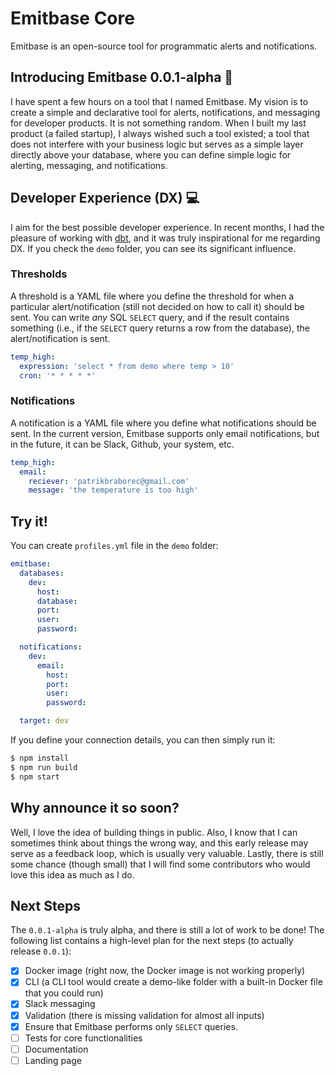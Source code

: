 # Emitbase Core

Emitbase is an open-source tool for programmatic alerts and notifications.

## Introducing Emitbase 0.0.1-alpha 🚀

I have spent a few hours on a tool that I named Emitbase. My vision is to create a simple and declarative tool for alerts, notifications, and messaging for developer products. It is not something random. When I built my last product (a failed startup), I always wished such a tool existed; a tool that does not interfere with your business logic but serves as a simple layer directly above your database, where you can define simple logic for alerting, messaging, and notifications.

## Developer Experience (DX) 💻

I aim for the best possible developer experience. In recent months, I had the pleasure of working with [dbt](https://www.getdbt.com/), and it was truly inspirational for me regarding DX. If you check the `demo` folder, you can see its significant influence.

### Thresholds

A threshold is a YAML file where you define the threshold for when a particular alert/notification (still not decided on how to call it) should be sent. You can write *any* SQL `SELECT` query, and if the result contains something (i.e., if the `SELECT` query returns a row from the database), the alert/notification is sent.

```yaml
temp_high:
  expression: 'select * from demo where temp > 10'
  cron: '* * * * *'
```

### Notifications

A notification is a YAML file where you define what notifications should be sent. In the current version, Emitbase supports only email notifications, but in the future, it can be Slack, Github, your system, etc.

```yaml
temp_high:
  email:
    reciever: 'patrikbraborec@gmail.com'
    message: 'the temperature is too high'
```

## Try it!

You can create `profiles.yml` file in the `demo` folder:

```yaml
emitbase:
  databases:
    dev:
      host: 
      database: 
      port: 
      user: 
      password: 

  notifications:
    dev:
      email:
        host: 
        port: 
        user: 
        password: 

  target: dev
```

If you define your connection details, you can then simply run it:

```bash
$ npm install
$ npm run build
$ npm start
```
## Why announce it so soon?

Well, I love the idea of building things in public. Also, I know that I can sometimes think about things the wrong way, and this early release may serve as a feedback loop, which is usually very valuable. Lastly, there is still some chance (though small) that I will find some contributors who would love this idea as much as I do.

## Next Steps

The `0.0.1-alpha` is truly alpha, and there is still a lot of work to be done! The following list contains a high-level plan for the next steps (to actually release `0.0.1`):

- [x] Docker image (right now, the Docker image is not working properly)
- [x] CLI (a CLI tool would create a demo-like folder with a built-in Docker file that you could run)
- [x] Slack messaging
- [x] Validation (there is missing validation for almost all inputs)
- [x] Ensure that Emitbase performs only `SELECT` queries.
- [ ] Tests for core functionalities
- [ ] Documentation
- [ ] Landing page
